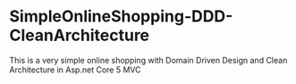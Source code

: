 # SimpleOnlineShopping-DDD-CleanArchitecture
This is a very simple online shopping with Domain Driven Design and Clean Architecture in Asp.net Core 5 MVC
